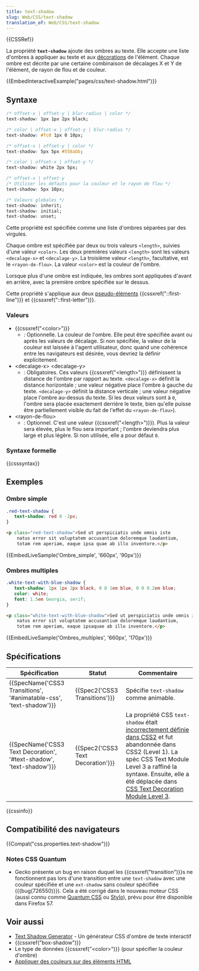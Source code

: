 ```yaml
---
title: text-shadow
slug: Web/CSS/text-shadow
translation_of: Web/CSS/text-shadow
---
```

{{CSSRef}}

La propriété **`text-shadow`** ajoute des ombres au texte. Elle accepte une liste d'ombres à appliquer au texte et aux [décorations](/fr/docs/Web/CSS/text-decoration) de l'élément. Chaque ombre est décrite par une certaine combinaison de décalages X et Y de l'élément, de rayon de flou et de couleur.

{{EmbedInteractiveExample("pages/css/text-shadow.html")}}

## Syntaxe

```css
/* offset-x | offset-y | blur-radius | color */
text-shadow: 1px 1px 2px black;

/* color | offset-x | offset-y | blur-radius */
text-shadow: #fc0 1px 0 10px;

/* offset-x | offset-y | color */
text-shadow: 5px 5px #558abb;

/* color | offset-x | offset-y */
text-shadow: white 2px 5px;

/* offset-x | offset-y
/* Utiliser les défauts pour la couleur et le rayon de flou */
text-shadow: 5px 10px;

/* Valeurs globales */
text-shadow: inherit;
text-shadow: initial;
text-shadow: unset;
```

Cette propriété est spécifiée comme une liste d'ombres séparées par des virgules.

Chaque ombre est spécifiée par deux ou trois valeurs `<length>`, suivies d'une valeur `<color>`. Les deux premières valeurs `<length>` sont les valeurs `<decalage-x>` et `<decalage-y>`. La troisième valeur `<length>`, facultative, est le `<rayon-de-flou>`. La valeur `<color>` est la couleur de l'ombre.

Lorsque plus d'une ombre est indiquée, les ombres sont appliquées d'avant en arrière, avec la première ombre spécifiée sur le dessus.

Cette propriété s'applique aux deux [pseudo-éléments](/fr/docs/Web/CSS/Pseudo-éléments) {{cssxref("::first-line")}} et {{cssxref("::first-letter")}}.

### Valeurs

- {{cssxref("&lt;color&gt;")}}
  - : Optionnelle. La couleur de l'ombre. Elle peut être spécifiée avant ou après les valeurs de décalage. Si non spécifiée, la valeur de la couleur est laissée à l'agent utilisateur, donc quand une cohérence entre les navigateurs est désirée, vous devriez la définir explicitement.
- \<decalage-x> \<decalage-y>
  - : Obligatoires. Ces valeurs {{cssxref("&lt;length&gt;")}} définissent la distance de l'ombre par rapport au texte. `<decalage-x>` définit la distance horizontale ; une valeur négative place l'ombre à gauche du texte. `<decalage-y>` définit la distance verticale ; une valeur négative place l'ombre au-dessus du texte. Si les deux valeurs sont à `0`, l'ombre sera placée exactement derrière le texte, bien qu'elle puisse être partiellement visible du fait de l'effet du `<rayon-de-flou>`).
- \<rayon-de-flou>
  - : Optionnel. C'est une valeur {{cssxref("&lt;length&gt;")}}). Plus la valeur sera élevée, plus le flou sera important ; l'ombre deviendra plus large et plus légère. Si non utilisée, elle a pour défaut `0`.

### Syntaxe formelle

{{csssyntax}}

## Exemples

### Ombre simple

```css
.red-text-shadow {
   text-shadow: red 0 -2px;
}
```

```html
<p class="red-text-shadow">Sed ut perspiciatis unde omnis iste
    natus error sit voluptatem accusantium doloremque laudantium,
    totam rem aperiam, eaque ipsa quae ab illo inventore.</p>
```

{{EmbedLiveSample('Ombre_simple', '660px', '90px')}}

### Ombres multiples

```css
.white-text-with-blue-shadow {
   text-shadow: 1px 1px 2px black, 0 0 1em blue, 0 0 0.2em blue;
   color: white;
   font: 1.5em Georgia, serif;
}
```

```html
<p class="white-text-with-blue-shadow">Sed ut perspiciatis unde omnis iste
    natus error sit voluptatem accusantium doloremque laudantium,
    totam rem aperiam, eaque ipsaquae ab illo inventore.</p>
```

{{EmbedLiveSample('Ombres_multiples', '660px', '170px')}}

## Spécifications

| Spécification                                                                            | Statut                                       | Commentaire                                                                                                                                                                                                                                                                                                                                                     |
| ---------------------------------------------------------------------------------------- | -------------------------------------------- | --------------------------------------------------------------------------------------------------------------------------------------------------------------------------------------------------------------------------------------------------------------------------------------------------------------------------------------------------------------- |
| {{SpecName('CSS3 Transitions', '#animatable-css', 'text-shadow')}} | {{Spec2('CSS3 Transitions')}}     | Spécifie `text-shadow` comme animable.                                                                                                                                                                                                                                                                                                                          |
| {{SpecName('CSS3 Text Decoration', '#text-shadow', 'text-shadow')}} | {{Spec2('CSS3 Text Decoration')}} | La propriété CSS `text-shadow` était [incorrectement définie dans CSS2](https://www.w3.org/TR/2008/REC-CSS2-20080411/text.html#text-shadow-props) et fut abandonnée dans CSS2 (Level 1). La spéc CSS Text Module Level 3 a raffiné la syntaxe. Ensuite, elle a été déplacée dans [CSS Text Decoration Module Level 3](https://www.w3.org/TR/css-text-decor-3/). |

{{cssinfo}}

## Compatibilité des navigateurs

{{Compat("css.properties.text-shadow")}}

### Notes CSS Quantum

- Gecko présente un bug en raison duquel les {{cssxref("transition")}}s ne fonctionnent pas lors d'une transition entre une `text-shadow` avec une couleur spécifiée et une `ext-shadow` sans couleur spécifiée ({{bug(726550)}}). Cela a été corrigé dans le nouveau moteur CSS (aussi connu comme [Quantum CSS](https://wiki.mozilla.org/Quantum) ou [Stylo](https://wiki.mozilla.org/Quantum/Stylo)), prévu pour être disponible dans Firefox 57.

## Voir aussi

- [Text Shadow Generator](https://cssgenerator.org/text-shadow-css-generator.html) - Un générateur CSS d'ombre de texte interactif
- {{cssxref("box-shadow")}}
- Le type de données {{cssxref("&lt;color&gt;")}} (pour spécifier la couleur d'ombre)
- [Appliquer des couleurs sur des éléments HTML](/fr/docs/Web/HTML/Applying_color)
